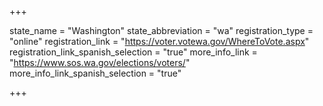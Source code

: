 +++

state_name = "Washington"
state_abbreviation = "wa"
registration_type = "online"
registration_link = "https://voter.votewa.gov/WhereToVote.aspx"
registration_link_spanish_selection = "true"
more_info_link = "https://www.sos.wa.gov/elections/voters/"
more_info_link_spanish_selection = "true"

+++